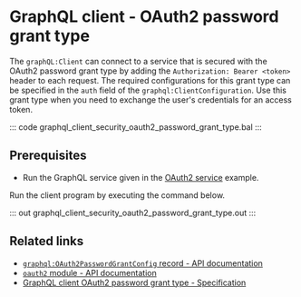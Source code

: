 # GraphQL client - OAuth2 password grant type

The `graphQL:Client` can connect to a service that is secured with the OAuth2 password grant type by adding the `Authorization: Bearer <token>` header to each request. The required configurations for this grant type can be specified in the `auth` field of the `graphql:ClientConfiguration`. Use this grant type when you need to exchange the user's credentials for an access token.

::: code graphql_client_security_oauth2_password_grant_type.bal :::

## Prerequisites
- Run the GraphQL service given in the [OAuth2 service](/learn/by-example/graphql-service-oauth2/) example.

Run the client program by executing the command below.

::: out graphql_client_security_oauth2_password_grant_type.out :::

## Related links
- [`graphql:OAuth2PasswordGrantConfig` record - API documentation](https://lib.ballerina.io/ballerina/graphql/latest#OAuth2PasswordGrantConfig)
- [`oauth2` module - API documentation](https://lib.ballerina.io/ballerina/oauth2/latest/)
- [GraphQL client OAuth2 password grant type - Specification](/spec/graphql/#8242-password-grant-type)

